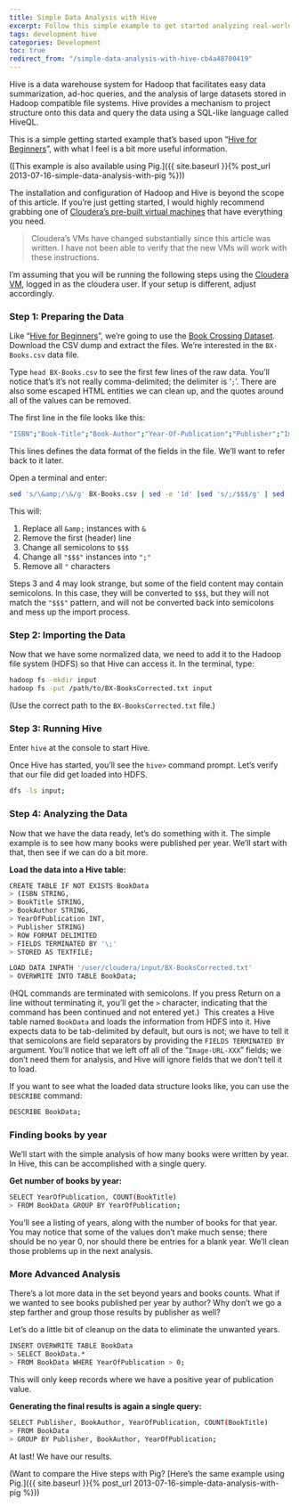 ```yaml
---
title: Simple Data Analysis with Hive
excerpt: Follow this simple example to get started analyzing real-world data with Hive and Hadoop.
tags: development hive
categories: Development
toc: true
redirect_from: "/simple-data-analysis-with-hive-cb4a48700419"
---
```


Hive is a data warehouse system for Hadoop that facilitates easy data summarization, ad-hoc queries, and the analysis of large datasets stored in Hadoop compatible file systems. Hive provides a mechanism to project structure onto this data and query the data using a SQL-like language called HiveQL.

This is a simple getting started example that’s based upon “[Hive for Beginners](http://www.orzota.com/hive-for-beginners/)”, with what I feel is a bit more useful information.

([This example is also available using Pig.]({{ site.baseurl }}{% post_url 2013-07-16-simple-data-analysis-with-pig %}))

The installation and configuration of Hadoop and Hive is beyond the scope of this article. If you’re just getting started, I would highly recommend grabbing one of [Cloudera’s pre-built virtual machines](https://ccp.cloudera.com/display/SUPPORT/Cloudera+QuickStart+VM) that have everything you need.

> Cloudera’s VMs have changed substantially since this article was written. I have not been able to verify that the new VMs will work with these instructions.

I’m assuming that you will be running the following steps using the [Cloudera VM](https://ccp.cloudera.com/display/SUPPORT/Cloudera+QuickStart+VM), logged in as the cloudera user. If your setup is different, adjust accordingly.

### Step 1: Preparing the Data

Like “[Hive for Beginners](http://www.orzota.com/hive-for-beginners/)”, we’re going to use the [Book Crossing Dataset](http://www.informatik.uni-freiburg.de/~cziegler/BX/). Download the CSV dump and extract the files. We’re interested in the `BX-Books.csv` data file.

Type `head BX-Books.csv` to see the first few lines of the raw data. You’ll notice that’s it’s not really comma-delimited; the delimiter is ‘`;`’. There are also some escaped HTML entities we can clean up, and the quotes around all of the values can be removed.

The first line in the file looks like this:

```bash
"ISBN";"Book-Title";"Book-Author";"Year-Of-Publication";"Publisher";"Image-URL-S";"Image-URL-M";"Image-URL-L"
```

This lines defines the data format of the fields in the file. We’ll want to refer back to it later.

Open a terminal and enter:

```bash
sed 's/\&amp;/\&/g' BX-Books.csv | sed -e '1d' |sed 's/;/$$$/g' | sed 's/"$$$"/";"/g' | sed 's/"//g' > BX-BooksCorrected.txt
```

This will:

1.  Replace all `&amp;` instances with `&`
2.  Remove the first (header) line
3.  Change all semicolons to `$$$`
4.  Change all `"$$$"` instances into `";"`
5.  Remove all `"` characters

Steps 3 and 4 may look strange, but some of the field content may contain semicolons. In this case, they will be converted to `$$$`, but they will not match the `"$$$"` pattern, and will not be converted back into semicolons and mess up the import process.

### Step 2: Importing the Data

Now that we have some normalized data, we need to add it to the Hadoop file system (HDFS) so that Hive can access it. In the terminal, type:

```bash
hadoop fs -mkdir input
hadoop fs -put /path/to/BX-BooksCorrected.txt input
```

(Use the correct path to the `BX-BooksCorrected.txt` file.)

### Step 3: Running Hive

Enter `hive` at the console to start Hive.

Once Hive has started, you’ll see the `hive>` command prompt. Let’s verify that our file did get loaded into HDFS.

```bash
dfs -ls input;
```

### Step 4: Analyzing the Data

Now that we have the data ready, let’s do something with it. The simple example is to see how many books were published per year. We’ll start with that, then see if we can do a bit more.

**Load the data into a Hive table:**

```bash
CREATE TABLE IF NOT EXISTS BookData
> (ISBN STRING,
> BookTitle STRING,
> BookAuthor STRING,
> YearOfPublication INT,
> Publisher STRING)
> ROW FORMAT DELIMITED
> FIELDS TERMINATED BY '\;'
> STORED AS TEXTFILE;

LOAD DATA INPATH '/user/cloudera/input/BX-BooksCorrected.txt'
> OVERWRITE INTO TABLE BookData;
```

(HQL commands are terminated with semicolons. If you press Return on a line without terminating it, you’ll get the `>` character, indicating that the command has been continued and not entered yet.)
 This creates a Hive table named `BookData` and loads the information from HDFS into it. Hive expects data to be tab-delimited by default, but ours is not; we have to tell it that semicolons are field separators by providing the `FIELDS TERMINATED BY` argument. You’ll notice that we left off all of the “`Image-URL-XXX`” fields; we don’t need them for analysis, and Hive will ignore fields that we don’t tell it to load.

If you want to see what the loaded data structure looks like, you can use the `DESCRIBE` command:

```bash
DESCRIBE BookData;
```

### Finding books by year

We’ll start with the simple analysis of how many books were written by year. In Hive, this can be accomplished with a single query.

**Get number of books by year:**

```bash
SELECT YearOfPublication, COUNT(BookTitle)
> FROM BookData GROUP BY YearOfPublication;
```

You’ll see a listing of years, along with the number of books for that year. You may notice that some of the values don’t make much sense; there should be no year 0, nor should there be entries for a blank year. We’ll clean those problems up in the next analysis.

### More Advanced Analysis

There’s a lot more data in the set beyond years and books counts. What if we wanted to see books published per year by author? Why don’t we go a step farther and group those results by publisher as well?

Let’s do a little bit of cleanup on the data to eliminate the unwanted years.

```bash
INSERT OVERWRITE TABLE BookData
> SELECT BookData.*
> FROM BookData WHERE YearOfPublication > 0;
```

This will only keep records where we have a positive year of publication value.

**Generating the final results is again a single query:**

```bash
SELECT Publisher, BookAuthor, YearOfPublication, COUNT(BookTitle)
> FROM BookData
> GROUP BY Publisher, BookAuthor, YearOfPublication;
```

At last! We have our results.

(Want to compare the Hive steps with Pig? [Here’s the same example using Pig.]({{ site.baseurl }}{% post_url 2013-07-16-simple-data-analysis-with-pig %}))
